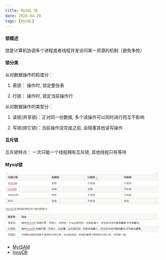 ```yaml
---
title: MySQL 锁
date: 2020-04-20
tags: [MySQL]
---
```


#### 锁概述

锁是计算机协调多个进程或者线程并发访问某一资源的机制（避免争抢）

#### 锁分类

从对数据操作的粒度分：

1. 表锁： 操作时, 锁定整张表

2. 行锁： 操作时, 锁定当前操作行

从对数据操作的类型分：

1. 读锁(共享锁)：正对同一份数据, 多个读操作可以同时进行而互不影响

2. 写锁(排它锁)：当前操作没完成之前, 会阻塞其他读写操作

#### 互斥锁
互斥锁特点：
一次只能一个线程拥有互斥锁, 其他线程只有等待

#### Mysql锁


![avatar](./images/1.png)


* [MyISAM](MyISAM.md) 
* [InnoDB](InnoDB.md) 







